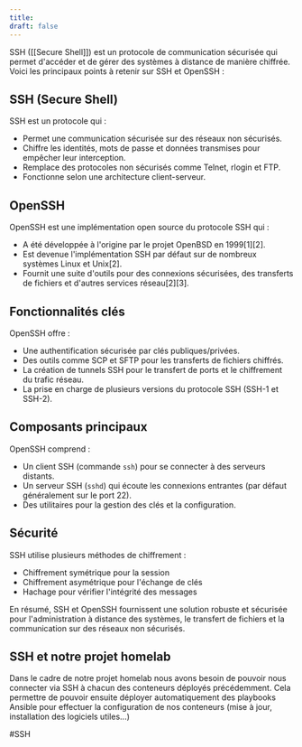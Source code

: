 ```yaml
---
title: 
draft: false
---
```

SSH ([[Secure Shell]]) est un protocole de communication sécurisée qui permet d'accéder et de gérer des systèmes à distance de manière chiffrée. Voici les principaux points à retenir sur SSH et OpenSSH :

## SSH (Secure Shell)

SSH est un protocole qui :

- Permet une communication sécurisée sur des réseaux non sécurisés.
- Chiffre les identités, mots de passe et données transmises pour empêcher leur interception.
- Remplace des protocoles non sécurisés comme Telnet, rlogin et FTP.
- Fonctionne selon une architecture client-serveur.

## OpenSSH

OpenSSH est une implémentation open source du protocole SSH qui :

- A été développée à l'origine par le projet OpenBSD en 1999[1][2].
- Est devenue l'implémentation SSH par défaut sur de nombreux systèmes Linux et Unix[2].
- Fournit une suite d'outils pour des connexions sécurisées, des transferts de fichiers et d'autres services réseau[2][3].

## Fonctionnalités clés

OpenSSH offre :

- Une authentification sécurisée par clés publiques/privées.
- Des outils comme SCP et SFTP pour les transferts de fichiers chiffrés.
- La création de tunnels SSH pour le transfert de ports et le chiffrement du trafic réseau.
- La prise en charge de plusieurs versions du protocole SSH (SSH-1 et SSH-2).

## Composants principaux

OpenSSH comprend :

- Un client SSH (commande `ssh`) pour se connecter à des serveurs distants.
- Un serveur SSH (`sshd`) qui écoute les connexions entrantes (par défaut généralement sur le port 22).
- Des utilitaires pour la gestion des clés et la configuration.

## Sécurité

SSH utilise plusieurs méthodes de chiffrement :

- Chiffrement symétrique pour la session
- Chiffrement asymétrique pour l'échange de clés
- Hachage pour vérifier l'intégrité des messages

En résumé, SSH et OpenSSH fournissent une solution robuste et sécurisée pour l'administration à distance des systèmes, le transfert de fichiers et la communication sur des réseaux non sécurisés.

## SSH et notre projet homelab

Dans le cadre de notre projet homelab nous avons besoin de pouvoir nous connecter via SSH à chacun des conteneurs déployés précédemment. Cela permettre de pouvoir ensuite déployer automatiquement des playbooks Ansible pour effectuer la configuration de nos conteneurs (mise à jour, installation des logiciels utiles...)


#SSH
